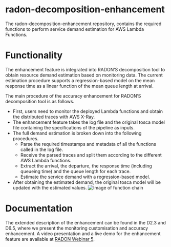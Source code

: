 # radon-decomposition-enhancement


The radon-decomposition-enhancement repository, contains the required functions to perform service demand estimation for AWS Lambda Functions. 


# Functionality
The enhancement feature is integrated into RADON’S decomposition tool to obtain resource demand estimation based on monitoring data. The current estimation procedure supports a regression-based model on the mean response time as a linear function of the mean queue length at arrival.

The main procedure of the accuracy enhancement for RADON’S decomposition tool is as follows. 
- First, users need to monitor the deployed Lambda functions and obtain the distributed traces with AWS X-Ray. 
- The enhancement feature takes the log file and the original tosca model file containing the specifications of the pipeline as inputs.
- The full demand estimation is broken down into the following procedures.
  - Parse the required timestamps and metadata of all the functions called in the log file.
  - Receive the parsed traces and split them according to the different AWS Lambda functions.
  - Extract the arrival, the departure, the response time (including queueing time) and the queue length for each trace.
  - Estimate the service demand with a regression-based model.
- After obtaining the estimated demand, the original tosca model will be updated with the estimated values.
![Image of function chain](https://github.com/runanwang07/readme_update/blob/main/process.png)

# Documentation
The extended description of the enhancement can be found in the D2.3 and D6.5, where we present the monitoring customisation and accuracy enhancement. A video presentation and a live demo for the enhancement feature are available at [RADON Webinar 5](https://www.youtube.com/watch?v=vmnjp_nDqXU&list=PLJ3re6Ar-kEV5WAxbTiJJsBBzPp8-Bzs_&index=6). 
